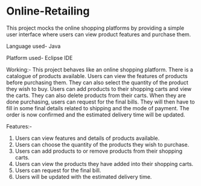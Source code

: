 # Online-Retailing
This project mocks the online shopping platforms by providing a simple user interface where users can view product features and purchase them.

Language used- Java

Platform used- Eclipse IDE

Working:-
This project behaves like an online shopping platform. There is a catalogue of products available. Users can view the features of products before purchasing them. They can also select the quantity of the product they wish to buy. Users can add products to their shopping carts and view the carts. They can also delete products from their carts. When they are done purchasing, users can request for the final bills. They will then have to fill in some final details related to shipping and the mode of payment. The order is now confirmed and the estimated delivery time will be updated. 

Features:-
1. Users can view features and details of products available.
2. Users can choose the quantity of the products they wish to purchase.
3. Users can add products to or remove products from their shopping carts.
4. Users can view the products they have added into their shopping carts.
5. Users can request for the final bill.
6. Users will be updated with the estimated delivery time.



